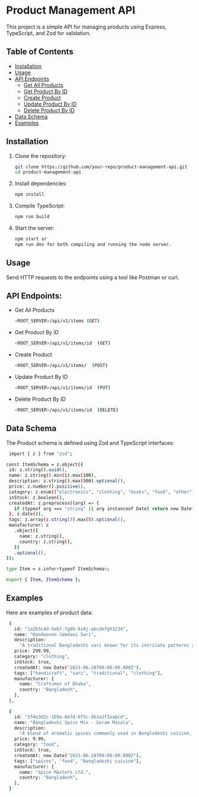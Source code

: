 # Product Management API

This project is a simple API for managing products using Express, TypeScript, and Zod for validation.

## Table of Contents

- [Installation](#installation)
- [Usage](#usage)
- [API Endpoints](#api-endpoints)
  - [Get All Products](#get-all-products)
  - [Get Product By ID](#get-product-by-id)
  - [Create Product](#create-product)
  - [Update Product By ID](#update-product-by-id)
  - [Delete Product By ID](#delete-product-by-id)
- [Data Schema](#data-schema)
- [Examples](#examples)

## Installation

1. Clone the repository:

   ```bash
   git clone https://github.com/your-repo/product-management-api.git
   cd product-management-api

   ```

2. Install dependencies:

   ```bash
   npm install

   ```

3. Compile TypeScript:

   ```bash
   npm run build

   ```

4. Start the server:
   ```bash
   npm start or
   npm run dev for both compiling and running the node server.
   ```

## Usage

Send HTTP requests to the endpoints using a tool like Postman or curl.

## API Endpoints:

- Get All Products

  ```bash
  <ROOT_SERVER>/api/v1/items (GET)

  ```

- Get Product By ID

  ```bash
  <ROOT_SERVER>/api/v1/items/id  (GET)

  ```

- Create Product

  ```bash
  <ROOT_SERVER>/api/v1/items/  (POST)

  ```

- Update Product By ID

  ```bash
  <ROOT_SERVER>/api/v1/items/id  (PUT)

  ```

- Delete Product By ID
  ```bash
  <ROOT_SERVER>/api/v1/items/id  (DELETE)
  ```

## Data Schema

The Product schema is defined using Zod and TypeScript interfaces:

```bash
 import { z } from "zod";

const ItemSchema = z.object({
 id: z.string().uuid(),
 name: z.string().min(1).max(100),
 description: z.string().max(500).optional(),
 price: z.number().positive(),
 category: z.enum(["electronics", "clothing", "books", "food", "other"]),
 inStock: z.boolean(),
 createdAt: z.preprocess((arg) => {
   if (typeof arg === "string" || arg instanceof Date) return new Date(arg);
 }, z.date()),
 tags: z.array(z.string()).max(5).optional(),
 manufacturer: z
   .object({
     name: z.string(),
     country: z.string(),
   })
   .optional(),
});

type Item = z.infer<typeof ItemSchema>;

export { Item, ItemSchema };
```

## Examples

Here are examples of product data:

```bash
 {
   id: "1a2b3c4d-5e6f-7g8h-9i0j-abcdefgh1234",
   name: "Handwoven Jamdani Sari",
   description:
     "A traditional Bangladeshi sari known for its intricate patterns and fine craftsmanship.",
   price: 299.99,
   category: "clothing",
   inStock: true,
   createdAt: new Date("2023-06-28T00:00:00.000Z"),
   tags: ["handicraft", "sari", "traditional", "clothing"],
   manufacturer: {
     name: "Craftsmen of Dhaka",
     country: "Bangladesh",
   },
 },

 {
   id: "5f4e3d2c-1b9a-8e7d-6f5c-4b3a2f1eabcd",
   name: "Bangladeshi Spice Mix - Garam Masala",
   description:
     "A blend of aromatic spices commonly used in Bangladeshi cuisine, known for its rich flavors.",
   price: 9.99,
   category: "food",
   inStock: true,
   createdAt: new Date("2023-06-28T00:00:00.000Z"),
   tags: ["spices", "food", "Bangladeshi cuisine"],
   manufacturer: {
     name: "Spice Masters Ltd.",
     country: "Bangladesh",
   },
 }
```
